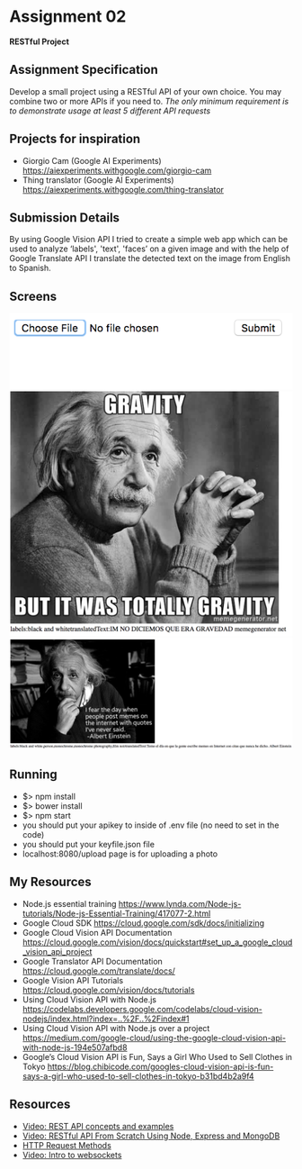 # Assignment 02

**RESTful Project**

## Assignment Specification
Develop a small project using a RESTful API of your own choice. 
You may combine two or more APIs if you need to.
*The only minimum requirement is to demonstrate usage at least 5 different API requests*

## Projects for inspiration
* Giorgio Cam (Google AI Experiments) https://aiexperiments.withgoogle.com/giorgio-cam
* Thing translator (Google AI Experiments) https://aiexperiments.withgoogle.com/thing-translator

## Submission Details
By using Google Vision API I tried to create a simple web app which can be used to analyze ‘labels', 'text', 'faces’ on a given image and with the help of Google Translate API I translate the detected text on the image from English to Spanish. 

## Screens
![Reference Screens](img/meme0.png)
![Reference Screens](img/meme1.png)
![Reference Screens](img/meme2.png)

## Running
- $> npm install
- $> bower install
- $> npm start
- you should put your apikey to inside of .env file (no need to set in the code)
- you should put your keyfile.json file
- localhost:8080/upload page is for uploading a photo


## My Resources
* Node.js essential training https://www.lynda.com/Node-js-tutorials/Node-js-Essential-Training/417077-2.html
* Google Cloud SDK https://cloud.google.com/sdk/docs/initializing
* Google Cloud Vision API Documentation https://cloud.google.com/vision/docs/quickstart#set_up_a_google_cloud_vision_api_project
* Google Translator API Documentation https://cloud.google.com/translate/docs/
* Google Vision API Tutorials https://cloud.google.com/vision/docs/tutorials
* Using Cloud Vision API with Node.js https://codelabs.developers.google.com/codelabs/cloud-vision-nodejs/index.html?index=..%2F..%2Findex#1
* Using Cloud Vision API with Node.js over a project https://medium.com/google-cloud/using-the-google-cloud-vision-api-with-node-js-194e507afbd8
* Google’s Cloud Vision API is Fun, Says a Girl Who Used to Sell Clothes in Tokyo https://blog.chibicode.com/googles-cloud-vision-api-is-fun-says-a-girl-who-used-to-sell-clothes-in-tokyo-b31bd4b2a9f4


## Resources
* [Video: REST API concepts and examples](https://www.youtube.com/watch?v=7YcW25PHnAA)
* [Video: RESTful API From Scratch Using Node, Express and MongoDB](https://www.youtube.com/watch?v=eB9Fq9I5ocs)
* [HTTP Request Methods](https://developer.mozilla.org/en-US/docs/Web/HTTP/Methods)
* [Video: Intro to websockets](https://www.youtube.com/watch?v=ZSRNNqh5Xo8)
